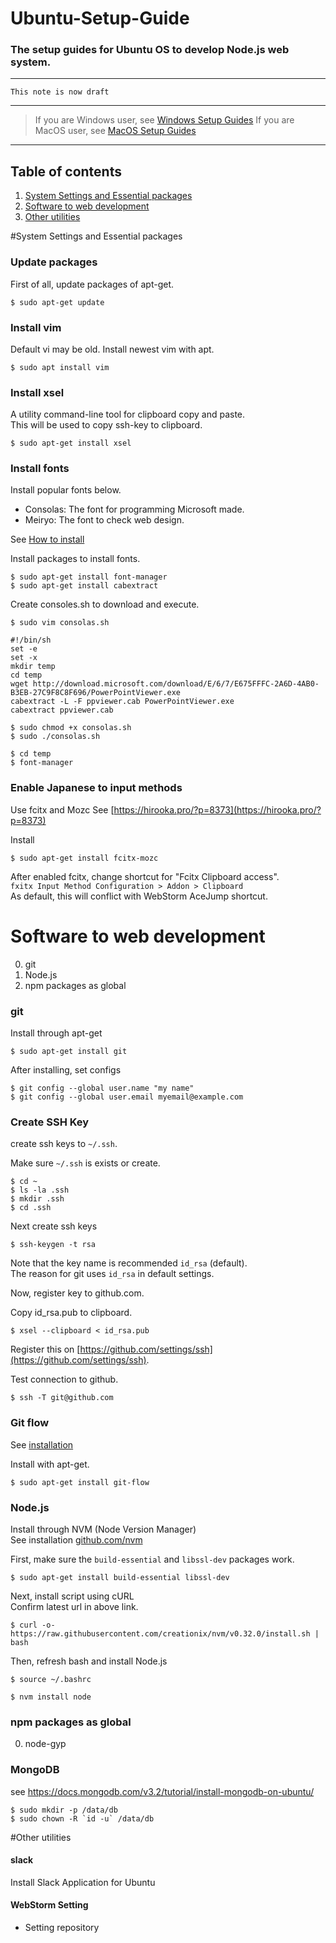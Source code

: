 # Ubuntu-Setup-Guide
### The setup guides for Ubuntu OS to develop Node.js web system.

---

`This note is now draft`

---

> If you are Windows user, see [Windows Setup Guides](https://github.com/kouMatsumoto/windows10-setup-guide)
> If you are MacOS user, see [MacOS Setup Guides](https://github.com/kouMatsumoto/macos-setup-guide)

---

## Table of contents

1. [System Settings and Essential packages](#system-settings-and-essential-packages)
2. [Software to web development](#install-software-to-web-development)
3. [Other utilities](#other-utilities)



#System Settings and Essential packages


### Update packages
First of all, update packages of apt-get.

```
$ sudo apt-get update
```


### Install vim
Default vi may be old. Install newest vim with apt.

```
$ sudo apt install vim 
```


### Install xsel
A utility command-line tool for clipboard copy and paste.  
This will be used to copy ssh-key to clipboard.

```
$ sudo apt-get install xsel
```


### Install fonts
Install popular fonts below.

- Consolas: The font for programming Microsoft made.
- Meiryo: The font to check web design.

See [How to install](http://ssup2.iptime.org/wiki/Ubuntu_Consolas_Font_Install)

Install packages to install fonts.
```
$ sudo apt-get install font-manager
$ sudo apt-get install cabextract
```

Create consoles.sh to download and execute.
```
$ sudo vim consolas.sh

#!/bin/sh
set -e
set -x
mkdir temp
cd temp
wget http://download.microsoft.com/download/E/6/7/E675FFFC-2A6D-4AB0-B3EB-27C9F8C8F696/PowerPointViewer.exe
cabextract -L -F ppviewer.cab PowerPointViewer.exe
cabextract ppviewer.cab
```

```
$ sudo chmod +x consolas.sh
$ sudo ./consolas.sh
```


```
$ cd temp
$ font-manager
```

### Enable Japanese to input methods
Use fcitx and Mozc
See [https://hirooka.pro/?p=8373](https://hirooka.pro/?p=8373)

Install
```
$ sudo apt-get install fcitx-mozc
```

After enabled fcitx, change shortcut for "Fcitx Clipboard access".  
`fxitx Input Method Configuration > Addon > Clipboard`  
As default, this will conflict with WebStorm AceJump shortcut.





# Software to web development

0. git
0. Node.js
0. npm packages as global


### git
Install through apt-get
```
$ sudo apt-get install git
```

After installing, set configs
```
$ git config --global user.name "my name"
$ git config --global user.email myemail@example.com
```

### Create SSH Key
create ssh keys to `~/.ssh`.

Make sure `~/.ssh` is exists or create.
```
$ cd ~
$ ls -la .ssh
$ mkdir .ssh
$ cd .ssh
```

Next create ssh keys
```
$ ssh-keygen -t rsa
```

Note that the key name is recommended `id_rsa` (default).  
The reason for git uses `id_rsa` in default settings.

Now, register key to github.com.

Copy id_rsa.pub to clipboard.
```
$ xsel --clipboard < id_rsa.pub
```

Register this on [https://github.com/settings/ssh](https://github.com/settings/ssh).

Test connection to github.
```
$ ssh -T git@github.com
```

### Git flow
See [installation](https://github.com/petervanderdoes/gitflow-avh/wiki/Installation)

Install with apt-get.
```
$ sudo apt-get install git-flow
```

### Node.js
Install through NVM (Node Version Manager)  
See installation [github.com/nvm](https://github.com/creationix/nvm)

First, make sure the ```build-essential``` and ```libssl-dev``` packages work.
```
$ sudo apt-get install build-essential libssl-dev
```

Next, install script using cURL  
Confirm latest url in above link.
```
$ curl -o- https://raw.githubusercontent.com/creationix/nvm/v0.32.0/install.sh | bash
```

Then, refresh bash and install Node.js
```
$ source ~/.bashrc
```
```
$ nvm install node
```

### npm packages as global
0. node-gyp


### MongoDB
see https://docs.mongodb.com/v3.2/tutorial/install-mongodb-on-ubuntu/
```
$ sudo mkdir -p /data/db
$ sudo chown -R `id -u` /data/db
```


#Other utilities

#### slack
Install Slack Application for Ubuntu

#### WebStorm Setting
- Setting repository
